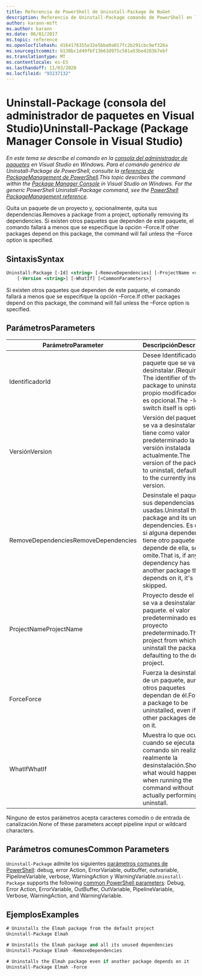 ```yaml
---
title: Referencia de PowerShell de Uninstall-Package de NuGet
description: Referencia de Uninstall-Package comando de PowerShell en la consola del administrador de paquetes NuGet en Visual Studio.
author: karann-msft
ms.author: karann
ms.date: 06/01/2017
ms.topic: reference
ms.openlocfilehash: d164176355e32e5bbe0a017fc2b291cbc9ef326a
ms.sourcegitcommit: b138bc1d49fbf13b63d975c581a53be4283b7ebf
ms.translationtype: MT
ms.contentlocale: es-ES
ms.lasthandoff: 11/03/2020
ms.locfileid: "93237132"
---
```

# <a name="uninstall-package-package-manager-console-in-visual-studio"></a><span data-ttu-id="78661-103">Uninstall-Package (consola del administrador de paquetes en Visual Studio)</span><span class="sxs-lookup"><span data-stu-id="78661-103">Uninstall-Package (Package Manager Console in Visual Studio)</span></span>

<span data-ttu-id="78661-104">*En este tema se describe el comando en la [consola del administrador de paquetes](../../consume-packages/install-use-packages-powershell.md) en Visual Studio en Windows. Para el comando genérico de Uninstall-Package de PowerShell, consulte la [referencia de PackageManagement de PowerShell](/powershell/module/packagemanagement/?view=powershell-6).*</span><span class="sxs-lookup"><span data-stu-id="78661-104">*This topic describes the command within the [Package Manager Console](../../consume-packages/install-use-packages-powershell.md) in Visual Studio on Windows. For the generic PowerShell Uninstall-Package command, see the [PowerShell PackageManagement reference](/powershell/module/packagemanagement/?view=powershell-6).*</span></span>

<span data-ttu-id="78661-105">Quita un paquete de un proyecto y, opcionalmente, quita sus dependencias.</span><span class="sxs-lookup"><span data-stu-id="78661-105">Removes a package from a project, optionally removing its dependencies.</span></span> <span data-ttu-id="78661-106">Si existen otros paquetes que dependen de este paquete, el comando fallará a menos que se especifique la opción –Force.</span><span class="sxs-lookup"><span data-stu-id="78661-106">If other packages depend on this package, the command will fail unless the –Force option is specified.</span></span>

## <a name="syntax"></a><span data-ttu-id="78661-107">Sintaxis</span><span class="sxs-lookup"><span data-stu-id="78661-107">Syntax</span></span>

```ps
Uninstall-Package [-Id] <string> [-RemoveDependencies] [-ProjectName <string>] [-Force]
    [-Version <string>] [-WhatIf] [<CommonParameters>]
```

<span data-ttu-id="78661-108">Si existen otros paquetes que dependen de este paquete, el comando fallará a menos que se especifique la opción –Force.</span><span class="sxs-lookup"><span data-stu-id="78661-108">If other packages depend on this package, the command will fail unless the –Force option is specified.</span></span>

## <a name="parameters"></a><span data-ttu-id="78661-109">Parámetros</span><span class="sxs-lookup"><span data-stu-id="78661-109">Parameters</span></span>

| <span data-ttu-id="78661-110">Parámetro</span><span class="sxs-lookup"><span data-stu-id="78661-110">Parameter</span></span> | <span data-ttu-id="78661-111">Descripción</span><span class="sxs-lookup"><span data-stu-id="78661-111">Description</span></span> |
| --- | --- |
| <span data-ttu-id="78661-112">Identificador</span><span class="sxs-lookup"><span data-stu-id="78661-112">Id</span></span> | <span data-ttu-id="78661-113">Desee Identificador del paquete que se va a desinstalar.</span><span class="sxs-lookup"><span data-stu-id="78661-113">(Required) The identifier of the package to uninstall.</span></span> <span data-ttu-id="78661-114">El propio modificador-ID es opcional.</span><span class="sxs-lookup"><span data-stu-id="78661-114">The -Id switch itself is optional.</span></span> |
| <span data-ttu-id="78661-115">Versión</span><span class="sxs-lookup"><span data-stu-id="78661-115">Version</span></span> | <span data-ttu-id="78661-116">Versión del paquete que se va a desinstalar, que tiene como valor predeterminado la versión instalada actualmente.</span><span class="sxs-lookup"><span data-stu-id="78661-116">The version of the package to uninstall, defaulting to the currently installed version.</span></span> |
| <span data-ttu-id="78661-117">RemoveDependencies</span><span class="sxs-lookup"><span data-stu-id="78661-117">RemoveDependencies</span></span> | <span data-ttu-id="78661-118">Desinstale el paquete y sus dependencias no usadas.</span><span class="sxs-lookup"><span data-stu-id="78661-118">Uninstall the package and its unused dependencies.</span></span> <span data-ttu-id="78661-119">Es decir, si alguna dependencia tiene otro paquete que depende de ella, se omite.</span><span class="sxs-lookup"><span data-stu-id="78661-119">That is, if any dependency has another package that depends on it, it's skipped.</span></span> |
| <span data-ttu-id="78661-120">ProjectName</span><span class="sxs-lookup"><span data-stu-id="78661-120">ProjectName</span></span> | <span data-ttu-id="78661-121">Proyecto desde el que se va a desinstalar el paquete. el valor predeterminado es el proyecto predeterminado.</span><span class="sxs-lookup"><span data-stu-id="78661-121">The project from which to uninstall the package, defaulting to the default project.</span></span> |
| <span data-ttu-id="78661-122">Force</span><span class="sxs-lookup"><span data-stu-id="78661-122">Force</span></span> | <span data-ttu-id="78661-123">Fuerza la desinstalación de un paquete, aunque otros paquetes dependan de él.</span><span class="sxs-lookup"><span data-stu-id="78661-123">Forces a package to be uninstalled, even if other packages depend on it.</span></span> |
| <span data-ttu-id="78661-124">WhatIf</span><span class="sxs-lookup"><span data-stu-id="78661-124">WhatIf</span></span> | <span data-ttu-id="78661-125">Muestra lo que ocurre cuando se ejecuta el comando sin realizar realmente la desinstalación.</span><span class="sxs-lookup"><span data-stu-id="78661-125">Shows what would happen when running the command without actually performing the uninstall.</span></span> |

<span data-ttu-id="78661-126">Ninguno de estos parámetros acepta caracteres comodín o de entrada de canalización.</span><span class="sxs-lookup"><span data-stu-id="78661-126">None of these parameters accept pipeline input or wildcard characters.</span></span>

## <a name="common-parameters"></a><span data-ttu-id="78661-127">Parámetros comunes</span><span class="sxs-lookup"><span data-stu-id="78661-127">Common Parameters</span></span>

<span data-ttu-id="78661-128">`Uninstall-Package` admite los siguientes [parámetros comunes de PowerShell](/powershell/module/microsoft.powershell.core/about/about_commonparameters): debug, error Action, ErrorVariable, outbuffer, outvariable, PipelineVariable, verbose, WarningAction y WarningVariable.</span><span class="sxs-lookup"><span data-stu-id="78661-128">`Uninstall-Package` supports the following [common PowerShell parameters](/powershell/module/microsoft.powershell.core/about/about_commonparameters): Debug, Error Action, ErrorVariable, OutBuffer, OutVariable, PipelineVariable, Verbose, WarningAction, and WarningVariable.</span></span>

## <a name="examples"></a><span data-ttu-id="78661-129">Ejemplos</span><span class="sxs-lookup"><span data-stu-id="78661-129">Examples</span></span>

```ps
# Uninstalls the Elmah package from the default project
Uninstall-Package Elmah

# Uninstalls the Elmah package and all its unused dependencies
Uninstall-Package Elmah -RemoveDependencies 

# Uninstalls the Elmah package even if another package depends on it
Uninstall-Package Elmah -Force
```